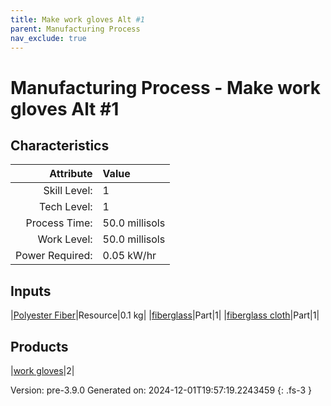 ```yaml
---
title: Make work gloves Alt #1
parent: Manufacturing Process
nav_exclude: true
---
```

# Manufacturing Process - Make work gloves Alt #1


## Characteristics

| Attribute      | Value |
|--------:|:------|
|Skill Level:|1|
|Tech Level:|1|
|Process Time:|50.0 millisols|
|Work Level:|50.0 millisols|
|Power Required:|0.05 kW/hr|

## Inputs

|[Polyester Fiber](../resource/polyester-fiber.html)|Resource|0.1 kg|
|[fiberglass](../part/fiberglass.html)|Part|1|
|[fiberglass cloth](../part/fiberglass-cloth.html)|Part|1|

## Products

|[work gloves](../part/work-gloves.html)|2|


Version: pre-3.9.0 Generated on: 2024-12-01T19:57:19.2243459
{: .fs-3 }

